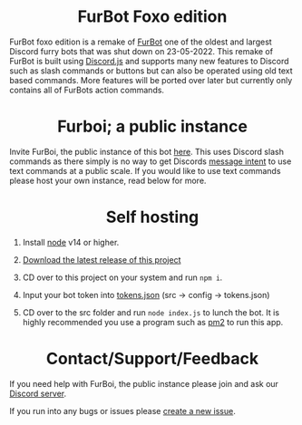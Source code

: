 <h1 align="center">FurBot Foxo edition</h1>

FurBot foxo edition is a remake of [FurBot](https://github.com/PhunStyle/FurBot) one of the oldest and largest Discord furry bots that was shut down on 23-05-2022. This remake of FurBot is built using [Discord.js](https://discord.js.org/#/) and supports many new features to Discord such as slash commands or buttons but can also be operated using old text based commands. More features  will be ported over later but currently only contains all of FurBots action commands.

<h1 align="center">Furboi; a public instance</h1>

Invite FurBoi, the public instance of this bot [here](https://discord.com/api/oauth2/authorize?client_id=990695577547333734&permissions=346176&scope=bot+applications.commands). This uses Discord slash commands as there simply is no way to get Discords [message intent](https://support-dev.discord.com/hc/en-us/articles/4404772028055-Message-Content-Privileged-Intent-FAQ) to use text commands at a public scale. If you would like to use text commands please host your own instance, read below for more. 

<h1 align="center">Self hosting</h1>

1. Install [node](https://nodejs.org/en/) v14 or higher.

2. [Download the latest release of this project](https://github.com/Gideon-Foxo/FurBot-foxo-edition/releases)

3. CD over to this project on your system and run `npm i`.

4. Input your bot token into [tokens.json](https://github.com/Gideon-Foxo/FurBot-foxo-edition/blob/main/src/config/tokens.json) (src -> config -> tokens.json)

5. CD over to the src folder and run `node index.js` to lunch the bot. It is highly recommended you use a program such as [pm2](https://www.npmjs.com/package/pm2) to run this app.


<h1 align="center">Contact/Support/Feedback</h1>

If you need help with FurBoi, the public instance please join and ask our [Discord server](https://discord.gg/HyMnSbs53P).

If you run into any bugs or issues please [create a new issue](https://github.com/Gideon-Foxo/FurBot-foxo-edition/issues/new).
